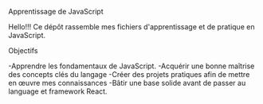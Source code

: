 Apprentissage de JavaScript

Hello!!!
Ce dépôt rassemble mes fichiers d'apprentissage et de pratique en JavaScript. 

Objectifs

-Apprendre les fondamentaux de JavaScript.
-Acquérir une bonne maîtrise des concepts clés du langage
-Créer des projets pratiques afin de mettre en œuvre mes connaissances 
-Bâtir une base solide avant de passer au language et framework React.
